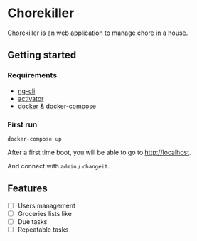 # Chorekiller

Chorekiller is an web application to manage chore in a house.

## Getting started

### Requirements

 * [ng-cli](https://github.com/angular/angular-cli)
 * [activator](http://www.lightbend.com/community/core-tools/activator-and-sbt)
 * [docker & docker-compose](https://docs.docker.com/compose/install/)

### First run

```
docker-compose up
```

After a first time boot, you will be able to go to [http://localhost](http://localhost).

And connect with `admin` / `changeit`.


## Features

 * [ ] Users management
 * [ ] Groceries lists like
 * [ ] Due tasks
 * [ ] Repeatable tasks
